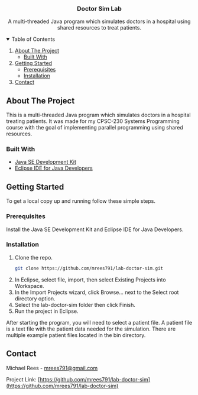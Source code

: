 <!-- PROJECT SHIELDS -->
<!--
*** I'm using markdown "reference style" links for readability.
*** Reference links are enclosed in brackets [ ] instead of parentheses ( ).
*** See the bottom of this document for the declaration of the reference variables
*** for contributors-url, forks-url, etc. This is an optional, concise syntax you may use.
*** https://www.markdownguide.org/basic-syntax/#reference-style-links
-->



<!-- PROJECT LOGO -->
<br />
<p align="center">

  <h3 align="center">Doctor Sim Lab</h3>

  <p align="center">
    A multi-threaded Java program which simulates doctors in a hospital using shared resources to treat patients.
  </p>
</p>



<!-- TABLE OF CONTENTS -->
<details open="open">
  <summary>Table of Contents</summary>
  <ol>
    <li>
      <a href="#about-the-project">About The Project</a>
      <ul>
        <li><a href="#built-with">Built With</a></li>
      </ul>
    </li>
    <li>
      <a href="#getting-started">Getting Started</a>
      <ul>
        <li><a href="#prerequisites">Prerequisites</a></li>
        <li><a href="#installation">Installation</a></li>
      </ul>
    </li>
    <li><a href="#contact">Contact</a></li>
  </ol>
</details>



<!-- ABOUT THE PROJECT -->
## About The Project

This is a multi-threaded Java program which simulates doctors in a hospital treating patients. It was made for my CPSC-230 Systems Programming course with the goal of implementing parallel programming using shared resources.

### Built With

* [Java SE Development Kit](https://www.oracle.com/java/technologies/downloads/)
* [Eclipse IDE for Java Developers](https://www.eclipse.org/downloads/packages/)

<!-- GETTING STARTED -->
## Getting Started

To get a local copy up and running follow these simple steps.

### Prerequisites

Install the Java SE Development Kit and Eclipse IDE for Java Developers.

### Installation

1. Clone the repo.
    ```sh
    git clone https://github.com/mrees791/lab-doctor-sim.git
    ```
2. In Eclipse, select file, import, then select Existing Projects into Workspace.
3. In the Import Projects wizard, click Browse... next to the Select root directory option.
4. Select the lab-doctor-sim folder then click Finish.
5. Run the project in Eclipse.

After starting the program, you will need to select a patient file. A patient file is a text file with the patient data needed for the simulation. There are multiple example patient files located in the bin directory.

<!-- CONTACT -->
## Contact

Michael Rees - mrees791@gmail.com

Project Link: [https://github.com/mrees791/lab-doctor-sim](https://github.com/mrees791/lab-doctor-sim)
